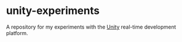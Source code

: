 # unity-experiments
A repository for my experiments with the [Unity](https://unity.com) real-time development platform.
